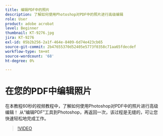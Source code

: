 ```yaml
---
title: 编辑PDF中的照片
description: 了解如何使用Photoshop对PDF中的照片进行高级编辑
role: User
product: adobe acrobat
level: Beginner
thumbnail: KT-9276.jpg
jira: KT-9276
exl-id: 05b2b256-2a1f-464e-8409-6d74e423cb65
source-git-commit: 2b47655370d52405e5773f0358c71aa65fdecdef
workflow-type: tm+mt
source-wordcount: '68'
ht-degree: 0%

---
```


# 在您的PDF中编辑照片

在本教程60秒的视频教程中，了解如何使用Photoshop对PDF中的照片进行高级编辑！ 从“编辑PDF”工具到Photoshop，再返回一次，该过程是无缝的，可让您快速轻松地完成工作。

>[!VIDEO](https://video.tv.adobe.com/v/338276?quality=12&learn=on&hidetitle=true)
